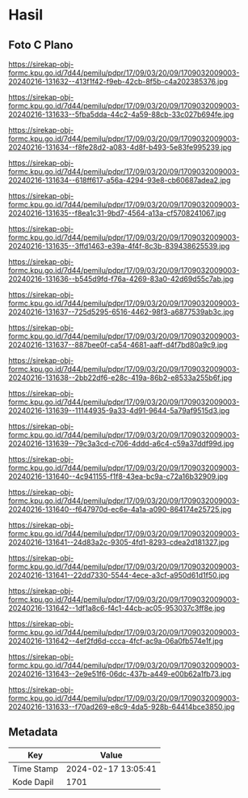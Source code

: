 # Hasil

## Foto C Plano

https://sirekap-obj-formc.kpu.go.id/7d44/pemilu/pdpr/17/09/03/20/09/1709032009003-20240216-131632--413f1f42-f9eb-42cb-8f5b-c4a202385376.jpg

https://sirekap-obj-formc.kpu.go.id/7d44/pemilu/pdpr/17/09/03/20/09/1709032009003-20240216-131633--5fba5dda-44c2-4a59-88cb-33c027b694fe.jpg

https://sirekap-obj-formc.kpu.go.id/7d44/pemilu/pdpr/17/09/03/20/09/1709032009003-20240216-131634--f8fe28d2-a083-4d8f-b493-5e83fe995239.jpg

https://sirekap-obj-formc.kpu.go.id/7d44/pemilu/pdpr/17/09/03/20/09/1709032009003-20240216-131634--618ff617-a56a-4294-93e8-cb60687adea2.jpg

https://sirekap-obj-formc.kpu.go.id/7d44/pemilu/pdpr/17/09/03/20/09/1709032009003-20240216-131635--f8ea1c31-9bd7-4564-a13a-cf5708241067.jpg

https://sirekap-obj-formc.kpu.go.id/7d44/pemilu/pdpr/17/09/03/20/09/1709032009003-20240216-131635--3ffd1463-e39a-4f4f-8c3b-839438625539.jpg

https://sirekap-obj-formc.kpu.go.id/7d44/pemilu/pdpr/17/09/03/20/09/1709032009003-20240216-131636--b545d9fd-f76a-4269-83a0-42d69d55c7ab.jpg

https://sirekap-obj-formc.kpu.go.id/7d44/pemilu/pdpr/17/09/03/20/09/1709032009003-20240216-131637--725d5295-6516-4462-98f3-a6877539ab3c.jpg

https://sirekap-obj-formc.kpu.go.id/7d44/pemilu/pdpr/17/09/03/20/09/1709032009003-20240216-131637--887bee0f-ca54-4681-aaff-d4f7bd80a9c9.jpg

https://sirekap-obj-formc.kpu.go.id/7d44/pemilu/pdpr/17/09/03/20/09/1709032009003-20240216-131638--2bb22df6-e28c-419a-86b2-e8533a255b6f.jpg

https://sirekap-obj-formc.kpu.go.id/7d44/pemilu/pdpr/17/09/03/20/09/1709032009003-20240216-131639--11144935-9a33-4d91-9644-5a79af9515d3.jpg

https://sirekap-obj-formc.kpu.go.id/7d44/pemilu/pdpr/17/09/03/20/09/1709032009003-20240216-131639--79c3a3cd-c706-4ddd-a6c4-c59a37ddf99d.jpg

https://sirekap-obj-formc.kpu.go.id/7d44/pemilu/pdpr/17/09/03/20/09/1709032009003-20240216-131640--4c941155-f1f8-43ea-bc9a-c72a16b32909.jpg

https://sirekap-obj-formc.kpu.go.id/7d44/pemilu/pdpr/17/09/03/20/09/1709032009003-20240216-131640--f647970d-ec6e-4a1a-a090-864174e25725.jpg

https://sirekap-obj-formc.kpu.go.id/7d44/pemilu/pdpr/17/09/03/20/09/1709032009003-20240216-131641--24d83a2c-9305-4fd1-8293-cdea2d181327.jpg

https://sirekap-obj-formc.kpu.go.id/7d44/pemilu/pdpr/17/09/03/20/09/1709032009003-20240216-131641--22dd7330-5544-4ece-a3cf-a950d61d1f50.jpg

https://sirekap-obj-formc.kpu.go.id/7d44/pemilu/pdpr/17/09/03/20/09/1709032009003-20240216-131642--1df1a8c6-f4c1-44cb-ac05-953037c3ff8e.jpg

https://sirekap-obj-formc.kpu.go.id/7d44/pemilu/pdpr/17/09/03/20/09/1709032009003-20240216-131642--4ef2fd6d-ccca-4fcf-ac9a-06a0fb574e1f.jpg

https://sirekap-obj-formc.kpu.go.id/7d44/pemilu/pdpr/17/09/03/20/09/1709032009003-20240216-131643--2e9e51f6-06dc-437b-a449-e00b62a1fb73.jpg

https://sirekap-obj-formc.kpu.go.id/7d44/pemilu/pdpr/17/09/03/20/09/1709032009003-20240216-131633--f70ad269-e8c9-4da5-928b-64414bce3850.jpg


## Metadata

| Key        | Value               |
| ---------- | ------------------- |
| Time Stamp | 2024-02-17 13:05:41 |
| Kode Dapil | 1701                |



